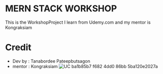 # MERN STACK WORKSHOP
This is the WorkshopProject I learn from Udemy.com and my mentor is Kongraksiam
# Credit
- Dev by : Tanabordee Pateepbutsagon
- mentor : Kongraksiam
![UC ba1b85b7 f682 4dd0 86bb 5ba120e2027a](https://img5.pic.in.th/file/secure-sv1/UC-ba1b85b7-f682-4dd0-86bb-5ba120e2027a.jpeg)
